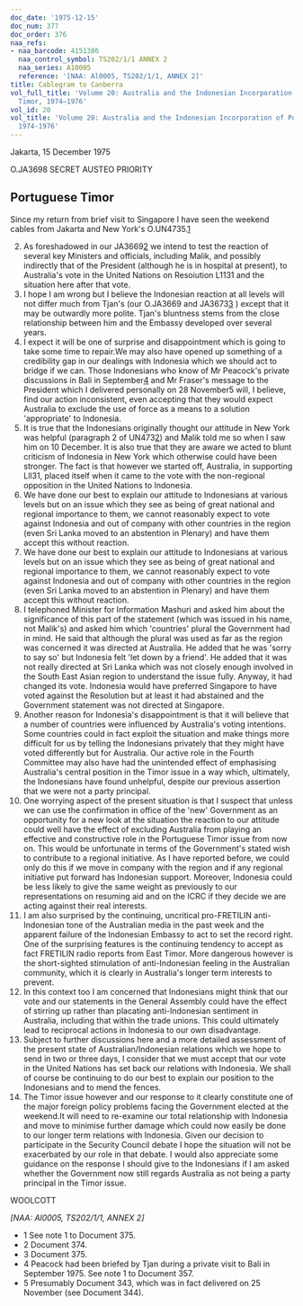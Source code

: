 ```yaml
---
doc_date: '1975-12-15'
doc_num: 377
doc_order: 376
naa_refs:
- naa_barcode: 4151386
  naa_control_symbol: TS202/1/1 ANNEX 2
  naa_series: A10005
  reference: '[NAA: Al0005, TS202/1/1, ANNEX 2]'
title: Cablegram to Canberra
vol_full_title: 'Volume 20: Australia and the Indonesian Incorporation of Portuguese
  Timor, 1974–1976'
vol_id: 20
vol_title: 'Volume 20: Australia and the Indonesian Incorporation of Portuguese Timor,
  1974-1976'
---
```


Jakarta, 15 December 1975

O.JA3698 SECRET AUSTEO PRIORITY

## Portuguese Timor

Since my return from brief visit to Singapore I have seen the weekend cables from Jakarta and New York's O.UN4735.[1](#f1)

  2. As foreshadowed in our JA3669[2](#f2) we intend to test the reaction of several key Ministers and officials, including Malik, and possibly indirectly that of the President (although he is in hospital at present), to Australia's vote in the United Nations on Resoiution L1131 and the situation here after that vote.
  3. I hope I am wrong but I believe the Indonesian reaction at all levels will not differ much from Tjan's (our O.JA3669 and JA3673[3](#f3) ) except that it may be outwardly more polite. Tjan's bluntness stems from the close relationship between him and the Embassy developed over several years.
  4. I expect it will be one of surprise and disappointment which is going to take some time to repair.We may also have opened up something of a credibility gap in our dealings with Indonesia which we should act to bridge if we can. Those Indonesians who know of Mr Peacock's private discussions in Bali in September[4](#f4) and Mr Fraser's message to the President which I delivered personally on 28 November5 will, I believe, find our action inconsistent, even accepting that they would expect Australia to exclude the use of force as a means to a solution 'appropriate' to Indonesia.
  5. It is true that the Indonesians originally thought our attitude in New York was helpful (paragraph 2 of UN473[2](#f2)) and Malik told me so when I saw him on 10 December. It is also true that they are aware we acted to blunt criticism of Indonesia in New York which otherwise could have been stronger. The fact is that however we started off, Australia, in supporting Lll31, placed itself when it came to the vote with the non-regional opposition in the United Nations to Indonesia.
  6. We have done our best to explain our attitude to Indonesians at various levels but on an issue which they see as being of great national and regional importance to them, we cannot reasonably expect to vote against Indonesia and out of company with other countries in the region (even Sri Lanka moved to an abstention in Plenary) and have them accept this without reaction.
  7. We have done our best to explain our attitude to Indonesians at various levels but on an issue which they see as being of great national and regional importance to them, we cannot reasonably expect to vote against Indonesia and out of company with other countries in the region (even Sri Lanka moved to an abstention in Plenary) and have them accept this without reaction.
  8. I telephoned Minister for Information Mashuri and asked him about the significance of this part of the statement (which was issued in his name, not Malik's) and asked him which 'countries' plural the Government had in mind. He said that although the plural was used as far as the region was concerned it was directed at Australia. He added that he was 'sorry to say so' but Indonesia felt 'let down by a friend'. He added that it was not really directed at Sri Lanka which was not closely enough involved in the South East Asian region to understand the issue fully. Anyway, it had changed its vote. Indonesia would have preferred Singapore to have voted against the Resolution but at least it had abstained and the Government statement was not directed at Singapore.
  9. Another reason for Indonesia's disappointment is that it will believe that a number of countries were influenced by Australia's voting intentions. Some countries could in fact exploit the situation and make things more difficult for us by telling the Indonesians privately that they might have voted differently but for Australia. Our active role in the Fourth Committee may also have had the unintended effect of emphasising Australia's central position in the Timor issue in a way which, ultimately, the Indonesians have found unhelpful, despite our previous assertion that we were not a party principal.
  10. One worrying aspect of the present situation is that I suspect that unless we can use the confirmation in office of the 'new' Government as an opportunity for a new look at the situation the reaction to our attitude could well have the effect of excluding Australia from playing an effective and constructive role in the Portuguese Timor issue from now on. This would be unfortunate in terms of the Government's stated wish to contribute to a regional initiative. As I have reported before, we could only do this if we move in company with the region and if any regional initiative put forward has Indonesian support. Moreover, Indonesia could be less likely to give the same weight as previously to our representations on resuming aid and on the ICRC if they decide we are acting against their real interests.
  11. I am also surprised by the continuing, uncritical pro-FRETILIN anti-Indonesian tone of the Australian media in the past week and the apparent failure of the Indonesian Embassy to act to set the record right. One of the surprising features is the continuing tendency to accept as fact FRETILIN radio reports from East Timor. More dangerous however is the short-sighted stimulation of anti-Indonesian feeling in the Australian community, which it is clearly in Australia's longer term interests to prevent.
  12. In this context too I am concerned that Indonesians might think that our vote and our statements in the General Assembly could have the effect of stirring up rather than placating anti-Indonesian sentiment in Australia, including that within the trade unions. This could ultimately lead to reciprocal actions in Indonesia to our own disadvantage.
  13. Subject to further discussions here and a more detailed assessment of the present state of Australian/Indonesian relations which we hope to send in two or three days, I consider that we must accept that our vote in the United Nations has set back our relations with Indonesia. We shall of course be continuing to do our best to explain our position to the Indonesians and to mend the fences.
  14. The Timor issue however and our response to it clearly constitute one of the major foreign policy problems facing the Government elected at the weekend.It will need to re-examine our total relationship with Indonesia and move to minimise further damage which could now easily be done to our longer term relations with Indonesia. Given our decision to participate in the Security Council debate I hope the situation will not be exacerbated by our role in that debate. I would also appreciate some guidance on the response I should give to the Indonesians if I am asked whether the Government now still regards Australia as not being a party principal in the Timor issue.



WOOLCOTT

 _[NAA: Al0005, TS202/1/1, ANNEX 2]_

  * 1 See note 1 to Document 375.
  * 2 Document 374.
  * 3 Document 375.
  * 4 Peacock had been briefed by Tjan during a private visit to Bali in September 1975. See note 1 to Document 357.
  * 5 Presumably Document 343, which was in fact delivered on 25 November (see Document 344).